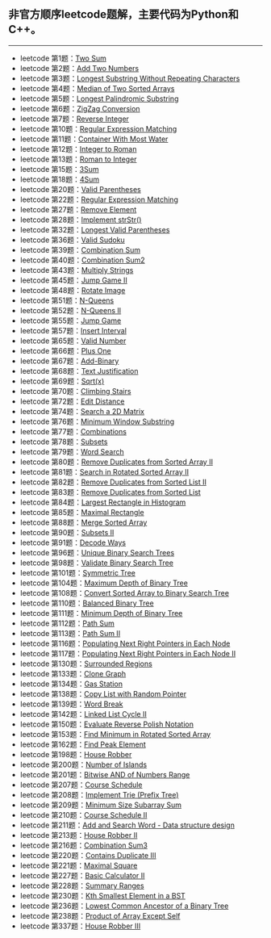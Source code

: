 ## 非官方顺序leetcode题解，主要代码为Python和C++。
---
+ leetcode 第1题：[Two Sum](https://github.com/IOEvan/leetcode/blob/master/Description%20%2B%20code/1.%20Two%20Sum.md)
+ leetcode 第2题：[Add Two Numbers](https://github.com/IOEvan/leetcode/blob/master/Description%20%2B%20code/2.%20Add%20Two%20Numbers.md)
+ leetcode 第3题：[Longest Substring Without Repeating Characters](https://github.com/IOEvan/leetcode/blob/master/Description%20%2B%20code/3.%20Longest%20Substring%20Without%20Repeating%20Characters.md)
+ leetcode 第4题：[Median of Two Sorted Arrays](https://github.com/IOEvan/leetcode/blob/master/Description%20%2B%20code/4.%20Median%20of%20Two%20Sorted%20Arrays.md)
+ leetcode 第5题：[Longest Palindromic Substring](https://github.com/IOEvan/leetcode/blob/master/Description%20%2B%20code/5.%20Longest%20Palindromic%20Substring.md)
+ leetcode 第6题：[ZigZag Conversion](https://leetcode.com/problems/zigzag-conversion/)
+ leetcode 第7题：[Reverse Integer](https://github.com/IOEvan/leetcode/blob/master/Description%20%2B%20code/7.%20Reverse%20Integer.md)
+ leetcode 第10题：[Regular Expression Matching](https://github.com/IOEvan/leetcode/blob/master/Description%20%2B%20code/10.%20Regular%20Expression%20Matching.md)
+ leetcode 第11题：[Container With Most Water](https://github.com/IOEvan/leetcode/blob/master/Description%20%2B%20code/11.%20Container%20With%20Most%20Water.md)
+ leetcode 第12题：[Integer to Roman](https://github.com/IOEvan/leetcode/blob/master/Description%20%2B%20code/12.%20Integer%20to%20Roman.md)
+ leetcode 第13题：[Roman to Integer](https://github.com/IOEvan/leetcode/blob/master/Description%20%2B%20code/13.%20Roman%20to%20Integer.md)
+ leetcode 第15题：[3Sum](https://github.com/IOEvan/leetcode/blob/master/Description%20%2B%20code/15.%203Sum.md)
+ leetcode 第18题：[4Sum](https://github.com/IOEvan/leetcode/blob/master/Description%20%2B%20code/18.%204Sum.md)
+ leetcode 第20题：[Valid Parentheses](https://github.com/IOEvan/leetcode/blob/master/Description%20%2B%20code/20.%20Valid%20Parentheses.md)
+ leetcode 第22题：[Regular Expression Matching](https://github.com/IOEvan/leetcode/blob/master/Description%20%2B%20code/22.%20Generate%20Parentheses.md)
+ leetcode 第27题：[Remove Element](https://github.com/IOEvan/leetcode/blob/master/Description%20%2B%20code/27.%20Remove%20Element.md)
+ leetcode 第28题：[Implement strStr()](https://github.com/IOEvan/leetcode/blob/master/Description%20%2B%20code/28.%20Implement%20strStr().md)
+ leetcode 第32题：[Longest Valid Parentheses](https://github.com/IOEvan/leetcode/blob/master/Description%20%2B%20code/32.%20Longest%20Valid%20Parentheses.md)
+ leetcode 第36题：[Valid Sudoku](https://github.com/IOEvan/leetcode/blob/master/Description%20%2B%20code/36.%20Valid%20Sudoku.md)
+ leetcode 第39题：[Combination Sum](https://github.com/IOEvan/leetcode/blob/master/Description%20%2B%20code/39.%20Combination%20Sum.md)
+ leetcode 第40题：[Combination Sum2](https://github.com/IOEvan/leetcode/blob/master/Description%20%2B%20code/40.%20Combination%20Sum%20II.md)
+ leetcode 第43题：[Multiply Strings](https://github.com/IOEvan/leetcode/blob/master/Description%20%2B%20code/43.%20Multiply%20Strings.md)
+ leetcode 第45题：[Jump Game II](https://github.com/IOEvan/leetcode/blob/master/Description%20%2B%20code/45.%20Jump%20Game%20II.md)
+ leetcode 第48题：[Rotate Image](https://github.com/IOEvan/leetcode/blob/master/Description%20%2B%20code/48.%20Rotate%20Image.md)
+ leetcode 第51题：[N-Queens](https://github.com/IOEvan/leetcode/blob/master/Description%20%2B%20code/51.%20N-Queens.md)
+ leetcode 第52题：[N-Queens II](https://github.com/IOEvan/leetcode/blob/master/Description%20%2B%20code/52.%20N-Queens%20II.md)
+ leetcode 第55题：[Jump Game](https://github.com/IOEvan/leetcode/blob/master/Description%20%2B%20code/55.%20Jump%20Game.md)
+ leetcode 第57题：[Insert Interval](https://github.com/IOEvan/leetcode/blob/master/Description%20%2B%20code/57.%20Insert%20Interval.md)
+ leetcode 第65题：[Valid Number](https://github.com/IOEvan/leetcode/tree/master/Description%20+%20code)
+ leetcode 第66题：[Plus One](https://github.com/IOEvan/leetcode/blob/master/Description%20%2B%20code/66.%20Plus%20One.md)
+ leetcode 第67题：[Add-Binary](https://github.com/IOEvan/leetcode/blob/master/Description%20%2B%20code/67.%20add-binary.md)
+ leetcode 第68题：[Text Justification](https://github.com/IOEvan/leetcode/blob/master/Description%20%2B%20code/68.%20Text%20Justification.md)
+ leetcode 第69题：[Sqrt(x)](https://github.com/IOEvan/leetcode/blob/master/Description%20%2B%20code/69.%20Sqrt(x).md)
+ leetcode 第70题：[Climbing Stairs](https://github.com/IOEvan/leetcode/blob/master/Description%20%2B%20code/70.%20Climbing%20Stairs.md)
+ leetcode 第72题：[Edit Distance](https://github.com/IOEvan/leetcode/blob/master/Description%20%2B%20code/72.%20Edit%20Distance.md)
+ leetcode 第74题：[Search a 2D Matrix](https://github.com/IOEvan/leetcode/blob/master/Description%20%2B%20code/74.%20Search%20a%202D%20Matrix.md)
+ leetcode 第76题：[Minimum Window Substring](https://github.com/IOEvan/leetcode/blob/master/Description%20%2B%20code/76.%20Minimum%20Window%20Substring.md)
+ leetcode 第77题：[Combinations](https://github.com/IOEvan/leetcode/blob/master/Description%20%2B%20code/77.%20Combinations.md)
+ leetcode 第78题：[Subsets](https://github.com/IOEvan/leetcode/blob/master/Description%20%2B%20code/78.%20Subsets.md)
+ leetcode 第79题：[Word Search](https://github.com/IOEvan/leetcode/blob/master/Description%20%2B%20code/79.%20Word%20Search.md)
+ leetcode 第80题：[Remove Duplicates from Sorted Array II](https://github.com/IOEvan/leetcode/blob/master/Description%20%2B%20code/80.%20Remove%20Duplicates%20from%20Sorted%20Array%20II.md)
+ leetcode 第81题：[Search in Rotated Sorted Array II](https://github.com/IOEvan/leetcode/blob/master/Description%20%2B%20code/81.%20Search%20in%20Rotated%20Sorted%20Array%20II.md)
+ leetcode 第82题：[Remove Duplicates from Sorted List II](https://github.com/IOEvan/leetcode/blob/master/Description%20%2B%20code/82.%20Remove%20Duplicates%20from%20Sorted%20List%20II.md)
+ leetcode 第83题：[Remove Duplicates from Sorted List](https://github.com/IOEvan/leetcode/blob/master/Description%20%2B%20code/83.%20Remove%20Duplicates%20from%20Sorted%20List.md)
+ leetcode 第84题：[Largest Rectangle in Histogram](https://github.com/IOEvan/leetcode/blob/master/Description%20%2B%20code/84.%20Largest%20Rectangle%20in%20Histogram.md)
+ leetcode 第85题：[Maximal Rectangle](https://github.com/IOEvan/leetcode/blob/master/Description%20%2B%20code/85.%20Maximal%20Rectangle.md)
+ leetcode 第88题：[Merge Sorted Array](https://github.com/IOEvan/leetcode/blob/master/Description%20%2B%20code/88.%20Merge%20Sorted%20Array.md)
+ leetcode 第90题：[Subsets II](https://github.com/IOEvan/leetcode/blob/master/Description%20%2B%20code/90.%20Subsets%20II.md)
+ leetcode 第91题：[Decode Ways](https://github.com/IOEvan/leetcode/blob/master/Description%20+%20code/91.%20Decode%20Ways.md)
+ leetcode 第96题：[Unique Binary Search Trees](https://github.com/IOEvan/leetcode/blob/master/Description%20%2B%20code/96.%20Unique%20Binary%20Search%20Trees.md)
+ leetcode 第98题：[Validate Binary Search Tree](https://github.com/IOEvan/leetcode/blob/master/Description%20%2B%20code/98.%20Validate%20Binary%20Search%20Tree.md)
+ leetcode 第101题：[Symmetric Tree](https://github.com/IOEvan/leetcode/blob/master/Description%20%2B%20code/101.%20Symmetric%20Tree.md)
+ leetcode 第104题：[Maximum Depth of Binary Tree](https://github.com/IOEvan/leetcode/blob/master/Description%20%2B%20code/104.%20Maximum%20Depth%20of%20Binary%20Tree.md)
+ leetcode 第108题：[Convert Sorted Array to Binary Search Tree](https://github.com/IOEvan/leetcode/blob/master/Description%20%2B%20code/108.%20Convert%20Sorted%20Array%20to%20Binary%20Search%20Tree.md)
+ leetcode 第110题：[Balanced Binary Tree](https://github.com/IOEvan/leetcode/blob/master/Description%20%2B%20code/110.%20Balanced%20Binary%20Tree.md)
+ leetcode 第111题：[Minimum Depth of Binary Tree](https://github.com/IOEvan/leetcode/blob/master/Description%20%2B%20code/111.%20Minimum%20Depth%20of%20Binary%20Tree.md)
+ leetcode 第112题：[Path Sum](https://github.com/IOEvan/leetcode/blob/master/Description%20%2B%20code/112.%20Path%20Sum.md)
+ leetcode 第113题：[Path Sum II](https://github.com/IOEvan/leetcode/blob/master/Description%20%2B%20code/113.%20Path%20Sum%20II.md)
+ leetcode 第116题：[Populating Next Right Pointers in Each Node](https://github.com/IOEvan/leetcode/blob/master/Description%20%2B%20code/116.%20Populating%20Next%20Right%20Pointers%20in%20Each%20Node.md)
+ leetcode 第117题：[Populating Next Right Pointers in Each Node II](https://github.com/IOEvan/leetcode/blob/master/Description%20%2B%20code/117.%20Populating%20Next%20Right%20Pointers%20in%20Each%20Node%20II.md)
+ leetcode 第130题：[Surrounded Regions](https://github.com/IOEvan/leetcode/blob/master/Description%20%2B%20code/130.%20Surrounded%20Regions.md)
+ leetcode 第133题：[Clone Graph](https://github.com/IOEvan/leetcode/blob/master/Description%20%2B%20code/133.%20Clone%20Graph.md)
+ leetcode 第134题：[Gas Station](https://github.com/IOEvan/leetcode/blob/master/Description%20%2B%20code/134.%20Gas%20Station.md)
+ leetcode 第138题：[Copy List with Random Pointer](https://github.com/IOEvan/leetcode/blob/master/Description%20%2B%20code/138.%20Copy%20List%20with%20Random%20Pointer.md)
+ leetcode 第139题：[Word Break](https://github.com/IOEvan/leetcode/blob/master/Description%20%2B%20code/139.%20Word%20Break.md)
+ leetcode 第142题：[Linked List Cycle II](https://github.com/IOEvan/leetcode/blob/master/Description%20%2B%20code/142.%20Linked%20List%20Cycle%20II.md)
+ leetcode 第150题：[Evaluate Reverse Polish Notation](https://github.com/IOEvan/leetcode/blob/master/Description%20%2B%20code/150.%20Evaluate%20Reverse%20Polish%20Notation.md)
+ leetcode 第153题：[Find Minimum in Rotated Sorted Array](https://github.com/IOEvan/leetcode/blob/master/Description%20%2B%20code/153.%20Find%20Minimum%20in%20Rotated%20Sorted%20Array.md)
+ leetcode 第162题：[Find Peak Element](https://github.com/IOEvan/leetcode/blob/master/Description%20%2B%20code/162.%20Find%20Peak%20Element.md)
+ leetcode 第198题：[House Robber](https://github.com/IOEvan/leetcode/blob/master/Description%20%2B%20code/198.%20House%20Robber.md)
+ leetcode 第200题：[Number of Islands](https://github.com/IOEvan/leetcode/blob/master/Description%20%2B%20code/200.%20Number%20of%20Islands.md)
+ leetcode 第201题：[Bitwise AND of Numbers Range](https://github.com/IOEvan/leetcode/blob/master/Description%20%2B%20code/201.%20Bitwise%20AND%20of%20Numbers%20Range.md)
+ leetcode 第207题：[Course Schedule](https://github.com/IOEvan/leetcode/blob/master/Description%20%2B%20code/207.%20Course%20Schedule.md)
+ leetcode 第208题：[Implement Trie (Prefix Tree)](https://github.com/IOEvan/leetcode/blob/master/Description%20%2B%20code/208.%20Implement%20Trie%20(Prefix%20Tree).md)
+ leetcode 第209题：[Minimum Size Subarray Sum](https://github.com/IOEvan/leetcode/blob/master/Description%20%2B%20code/209.%20Minimum%20Size%20Subarray%20Sum.md)
+ leetcode 第210题：[Course Schedule II](https://github.com/IOEvan/leetcode/blob/master/Description%20%2B%20code/210.%20Course%20Schedule%20II.md)
+ leetcode 第211题：[Add and Search Word - Data structure design](https://github.com/IOEvan/leetcode/blob/master/Description%20%2B%20code/211.%20Add%20and%20Search%20Word%20-%20Data%20structure%20design.md)
+ leetcode 第213题：[House Robber II](https://github.com/IOEvan/leetcode/blob/master/Description%20%2B%20code/213.%20House%20Robber%20II.md)
+ leetcode 第216题：[Combination Sum3](https://github.com/IOEvan/leetcode/blob/master/Description%20%2B%20code/216.%20Combination%20Sum3.md)
+ leetcode 第220题：[Contains Duplicate III](https://github.com/IOEvan/leetcode/blob/master/Description%20%2B%20code/220.%20Contains%20Duplicate%20III.md)
+ leetcode 第221题：[Maximal Square](https://github.com/IOEvan/leetcode/blob/master/Description%20%2B%20code/221.%20Maximal%20Square.md)
+ leetcode 第227题：[Basic Calculator II](https://github.com/IOEvan/leetcode/blob/master/Description%20%2B%20code/227.%20Basic%20Calculator%20II.md)
+ leetcode 第228题：[Summary Ranges](https://github.com/IOEvan/leetcode/blob/master/Description%20%2B%20code/228.%20Summary%20Ranges.md)
+ leetcode 第230题：[Kth Smallest Element in a BST](https://github.com/IOEvan/leetcode/blob/master/Description%20%2B%20code/230.%20Kth%20Smallest%20Element%20in%20a%20BST.md)
+ leetcode 第236题：[Lowest Common Ancestor of a Binary Tree](https://github.com/IOEvan/leetcode/blob/master/Description%20%2B%20code/236.%20Lowest%20Common%20Ancestor%20of%20a%20Binary%20Tree.md)
+ leetcode 第238题：[Product of Array Except Self](https://github.com/IOEvan/leetcode/blob/master/Description%20%2B%20code/238.%20Product%20of%20Array%20Except%20Self.md)
+ leetcode 第337题：[House Robber III](https://github.com/IOEvan/leetcode/blob/master/Description%20%2B%20code/337.%20House%20Robber%20III.md)
